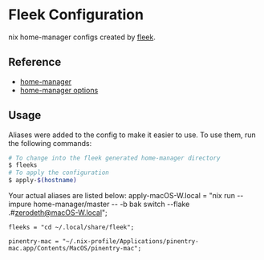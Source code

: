 # Fleek Configuration

nix home-manager configs created by [fleek](https://github.com/ublue-os/fleek).

## Reference

- [home-manager](https://nix-community.github.io/home-manager/)
- [home-manager options](https://nix-community.github.io/home-manager/options.html)

## Usage

Aliases were added to the config to make it easier to use. To use them, run the following commands:

```bash
# To change into the fleek generated home-manager directory
$ fleeks
# To apply the configuration
$ apply-$(hostname)
```

Your actual aliases are listed below:
    apply-macOS-W.local = "nix run --impure home-manager/master -- -b bak switch --flake .#zerodeth@macOS-W.local";

    fleeks = "cd ~/.local/share/fleek";

    pinentry-mac = "~/.nix-profile/Applications/pinentry-mac.app/Contents/MacOS/pinentry-mac";
